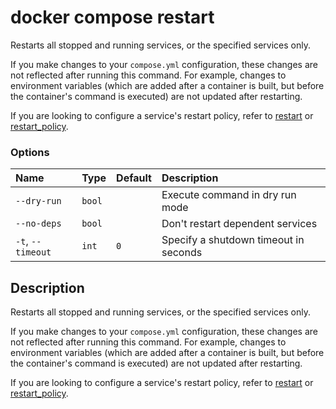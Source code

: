 # docker compose restart

<!---MARKER_GEN_START-->
Restarts all stopped and running services, or the specified services only.

If you make changes to your `compose.yml` configuration, these changes are not reflected
after running this command. For example, changes to environment variables (which are added
after a container is built, but before the container's command is executed) are not updated
after restarting.

If you are looking to configure a service's restart policy, refer to
[restart](https://github.com/compose-spec/compose-spec/blob/main/spec.md#restart)
or [restart_policy](https://github.com/compose-spec/compose-spec/blob/main/deploy.md#restart_policy).

### Options

| Name              | Type   | Default | Description                           |
|:------------------|:-------|:--------|:--------------------------------------|
| `--dry-run`       | `bool` |         | Execute command in dry run mode       |
| `--no-deps`       | `bool` |         | Don't restart dependent services      |
| `-t`, `--timeout` | `int`  | `0`     | Specify a shutdown timeout in seconds |


<!---MARKER_GEN_END-->

## Description

Restarts all stopped and running services, or the specified services only.

If you make changes to your `compose.yml` configuration, these changes are not reflected
after running this command. For example, changes to environment variables (which are added
after a container is built, but before the container's command is executed) are not updated
after restarting.

If you are looking to configure a service's restart policy, refer to
[restart](https://github.com/compose-spec/compose-spec/blob/main/spec.md#restart)
or [restart_policy](https://github.com/compose-spec/compose-spec/blob/main/deploy.md#restart_policy).
